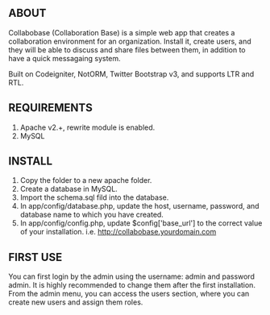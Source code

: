 ABOUT
----------------------
Collabobase (Collaboration Base) is a simple web app that creates a collaboration environment
for an organization. Install it, create users, and they will be able to discuss and share files
between them, in addition to have a quick messagaing system.

Built on Codeigniter, NotORM, Twitter Bootstrap v3, and supports LTR and RTL.

REQUIREMENTS
----------------------
1. Apache v2.+, rewrite module is enabled.
2. MySQL

INSTALL
----------------------
1. Copy the folder to a new apache folder.
2. Create a database in MySQL.
3. Import the schema.sql fild into the database.
4. In app/config/database.php, update the host, username, password, and database name to which you have created.
5. In app/config/config.php, update $config['base_url'] to the correct value of your installation. i.e. http://collabobase.yourdomain.com

FIRST USE
----------------------
You can first login by the admin using the username: admin and password admin.
It is highly recommended to change them after the first installation.
From the admin menu, you can access the users section, where you can create new users and assign them roles.
